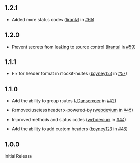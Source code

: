 ## 1.2.1

- Added more status codes ([lirantal](https://github.com/zecarrera) in [#65](https://github.com/boyney123/mockit/pull/65))


## 1.2.0

- Prevent secrets from leaking to source control ([lirantal](https://github.com/lirantal) in [#59](https://github.com/boyney123/mockit/pull/59))

## 1.1.1

- Fix for header format in mockit-routes ([boyney123](https://github.com/boyney123) in [#57](https://github.com/boyney123/mockit/pull/57))

## 1.1.0

- Add the ability to group routes ([JDansercoer](https://github.com/JDansercoer) in [#42](https://github.com/boyney123/mockit/pull/42))

- Removed useless header x-powered-by ([webdevium](https://github.com/webdevium) in [#45](https://github.com/boyney123/mockit/pull/45))

- Improved methods and status codes ([webdevium](https://github.com/webdevium) in [#44](https://github.com/boyney123/mockit/pull/44))

- Add the ability to add custom headers ([boyney123](https://github.com/boyney123) in [#46](https://github.com/boyney123/mockit/pull/46))

## 1.0.0

Initial Release
